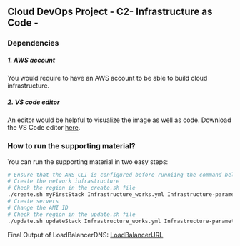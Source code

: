 ## Cloud DevOps Project - C2- Infrastructure as Code - 

### Dependencies
##### 1. AWS account
You would require to have an AWS account to be able to build cloud infrastructure.

##### 2. VS code editor
An editor would be helpful to visualize the image as well as code. Download the VS Code editor [here](https://code.visualstudio.com/download).


### How to run the supporting material?
You can run the supporting material in two easy steps:
```bash
# Ensure that the AWS CLI is configured before runniing the command below
# Create the network infrastructure
# Check the region in the create.sh file
./create.sh myFirstStack Infrastructure_works.yml Infrastructure-parameters.json
# Create servers
# Change the AMI ID
# Check the region in the update.sh file
./update.sh updateStack Infrastructure_works.yml Infrastructure-parameters.json
```

Final Output of LoadBalancerDNS:
[LoadBalancerURL](http://udagr-webse-12qifwtwmexxg-961047690.us-east-1.elb.amazonaws.com)

